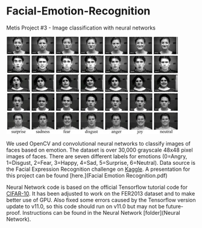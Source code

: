 # Facial-Emotion-Recognition
Metis Project #3 - Image classification with neural networks 

![faces](cohn-kanade.png)

We used OpenCV and convolutional neural networks to classify images of faces based on emotion. The dataset is over 30,000 grayscale 48x48 pixel images of faces. There are seven different labels for emotions (0=Angry, 1=Disgust, 2=Fear, 3=Happy, 4=Sad, 5=Surprise, 6=Neutral). Data source is the Facial Expression Recognition challenge on [Kaggle](https://www.kaggle.com/c/challenges-in-representation-learning-facial-expression-recognition-challenge/data). A presentation for this project can be found [here.](Facial Emotion Recognition.pdf)


Neural Network code is based on the official Tensorflow tutorial code for [CIFAR-10](https://github.com/tensorflow/tensorflow/tree/r0.11/tensorflow/models/image/cifar10/). It has been adjusted to work on the FER2013 dataset and to make better use of GPU. Also fixed some errors caused by the Tensorflow version update to v11.0, so this code should run on v11.0 but may not be future-proof. Instructions can be found in the Neural Network [folder](Neural Network). 


